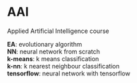 # AAI
Applied Artificial Intelligence course
      
**EA**: evolutionary algorithm  
**NN**: neural network from scratch  
**k-means**: k means classification  
**k-nn**: k nearest neighbour classification  
**tensorflow**: neural network with tensorflow   
